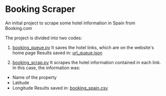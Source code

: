 # Booking Scraper
An initial project to scrape some hotel information in Spain from Booking.com

The project is divided into two codes:
1. [booking_queue.py](https://github.com/daniribeirof/booking_scrap/blob/main/booking_queue.py)
It saves the hotel links, which are on the website's home page
Results saved in: [url_queue.json](https://github.com/daniribeirof/booking_scrap/blob/main/url_queue.json)

3. [booking_scrap.py](https://github.com/daniribeirof/booking_scrap/blob/main/booking_scrap.py)
It scrapes the hotel information contained in each link.
In this case, the information was:
- Name of the property
- Latitude
- Longitude
Results saved in: [booking_spain.csv](https://github.com/daniribeirof/booking_scrap/blob/main/booking_spain.csv)
